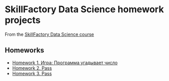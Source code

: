 # SkillFactory Data Science homework projects

From the [SkillFactory Data Science course](https://skillfactory.ru/data-science-specialization)

## Homeworks
* [Homework 1. Игра: Программа угадывает число](https://github.com/qwaiver/sf_data_science/tree/main/8.%20Инструменты%20Data%20Saince/Итоговое%20задание)
* [Homework 2. Pass]()
* [Homework 3. Pass]()